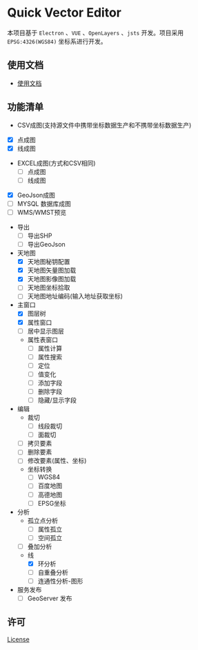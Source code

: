 # Quick Vector Editor

本项目基于 `Electron` 、`VUE` 、`OpenLayers` 、`jsts` 开发。项目采用 `EPSG:4326(WGS84)` 坐标系进行开发。

## 使用文档
- [使用文档](docs)

## 功能清单
-  CSV成图(支持源文件中携带坐标数据生产和不携带坐标数据生产)
  - [x] 点成图
  - [x] 线成图
- EXCEL成图(方式和CSV相同)
  - [ ] 点成图
  - [ ] 线成图
- [x] GeoJson成图
- [ ] MYSQL 数据库成图
- [ ] WMS/WMST预览
- 导出
  - [ ] 导出SHP
  - [ ] 导出GeoJson
- 天地图
  - [x] 天地图秘钥配置
  - [x] 天地图矢量图加载
  - [x] 天地图影像图加载
  - [ ] 天地图坐标拾取
  - [ ] 天地图地址编码(输入地址获取坐标)
- 主窗口
  - [x] 图层树
  - [x] 属性窗口
  - [ ] 居中显示图层
  - 属性表窗口
    - [ ] 属性计算
    - [ ] 属性搜索
    - [ ] 定位
    - [ ] 值变化
    - [ ] 添加字段
    - [ ] 删除字段
    - [ ] 隐藏/显示字段
- 编辑
  - 裁切
    - [ ] 线段裁切
    - [ ] 面裁切
  - [ ] 拷贝要素
  - [ ] 删除要素
  - [ ] 修改要素(属性、坐标)
  - 坐标转换
    - [ ] WGS84
    - [ ] 百度地图
    - [ ] 高德地图
    - [ ] EPSG坐标
- 分析
  - 孤立点分析
    - [ ] 属性孤立
    - [ ] 空间孤立
  -  [ ] 叠加分析
  - 线
    - [X] 环分析
    - [ ] 自重叠分析
    - [ ] 连通性分析-图形
- 服务发布
  - [ ] GeoServer 发布

## 许可
[License](LICENSE)

